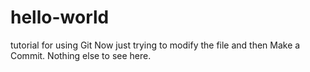 # hello-world
tutorial for using Git
Now just trying to modify the file and then Make a Commit.
Nothing else to see here.
